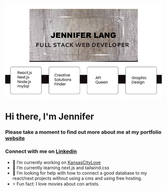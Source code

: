 ![My Image](https://github.com/JenniferLang1921/JenniferLang1921/blob/main/githubHeader-01.jpg)
# Hi there, I'm Jennifer 
### Please take a moment to find out more about me at my portfolio [website](https://jenniferlang1921.com)

### Connect with me on [Linkedin](https://www.linkedin.com/in/jenniferlang1921/)


- 🔭 I’m currently working on [KansasCityLove](https://thingstodoinkc.com)
- 🌱 I’m currently learning next.js and tailwind.css
- 🤔 I’m looking for help with how to connect a good database to my react/next projects without using a cms and using free hosting.
- ⚡ Fun fact: I love movies about con artists.  


<!--
**JenniferLang1921/JenniferLang1921** is a ✨ _special_ ✨ repository because its `README.md` (this file) appears on your GitHub profile.

Here are some ideas to get you started:

- 🔭 I’m currently working on ...
- 🌱 I’m currently learning ...
- 👯 I’m looking to collaborate on ...
- 🤔 I’m looking for help with ...
- 💬 Ask me about ...
- 📫 How to reach me: ...
- 😄 Pronouns: ...
- ⚡ Fun fact: ...
-->
